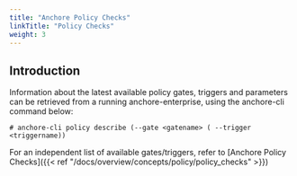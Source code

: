 ```yaml
---
title: "Anchore Policy Checks"
linkTitle: "Policy Checks"
weight: 3
---
```


## Introduction

Information about the latest available policy gates, triggers and parameters can be retrieved from a running anchore-enterprise, using the anchore-cli command below:

`# anchore-cli policy describe (--gate <gatename> ( --trigger <triggername))`

For an independent list of available gates/triggers, refer to [Anchore Policy Checks]({{< ref "/docs/overview/concepts/policy/policy_checks" >}})
